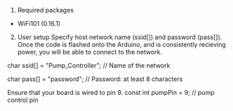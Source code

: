 1. Required packages 
- WiFi101 (0.16.1)

2. User setup
Specify host network name (ssid[]) and password (pass[]). Once the code is flashed onto the Arduino, and is consistently recieving power, you will be able to connect to the network.

char ssid[] = "Pump_Controller";   // Name of the network

char pass[] = "password";          // Password: at least 8 characters

Ensure that your board is wired to pin 9. 
const int pumpPin = 9; // pump control pin

